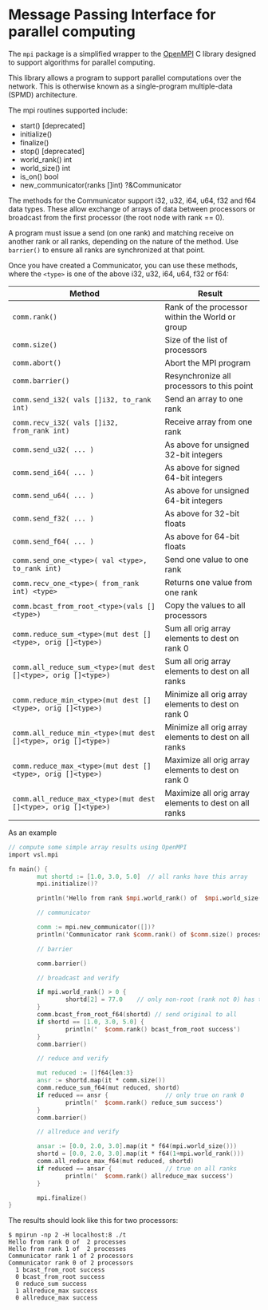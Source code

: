 # Message Passing Interface for parallel computing

The `mpi` package is a simplified wrapper to the [OpenMPI](https://www.open-mpi.org) C library designed
to support algorithms for parallel computing.

This library allows a program to support parallel computations over the network.
This is otherwise known as a single-program multiple-data (SPMD) architecture.

The mpi routines supported include:

- start() [deprecated] 
- initialize()
- finalize()
- stop() [deprecated]
- world_rank() int
- world_size() int
- is_on() bool
- new_communicator(ranks []int) ?&Communicator

The methods for the Communicator support i32, u32, i64, u64, f32 and f64
data types.  These allow exchange of arrays of data between processors
or broadcast from the first processor (the root node with rank == 0).

A program must issue a send (on one rank) and matching receive on another
rank or all ranks, depending on the nature of the method.  Use `barrier()`
to ensure all ranks are synchronized at that point.

Once you have created a Communicator, you can use these methods,
where the `<type>` is one of the above i32, u32, i64, u64, f32 or f64:

| Method | Result |
|--------|--------|
| `comm.rank()` | Rank of the processor within the World or group |
| `comm.size()` | Size of the list of processors |
| `comm.abort()` | Abort the MPI program |
| `comm.barrier()` | Resynchronize all processors to this point |
| `comm.send_i32( vals []i32, to_rank int)` | Send an array to one rank |
| `comm.recv_i32( vals []i32, from_rank int)` | Receive array from one rank |
| `comm.send_u32( ... )` | As above for unsigned 32-bit integers |
| `comm.send_i64( ... )` | As above for signed 64-bit integers |
| `comm.send_u64( ... )` | As above for unsigned 64-bit integers |
| `comm.send_f32( ... )` | As above for 32-bit floats |
| `comm.send_f64( ... )` | As above for 64-bit floats |
| `comm.send_one_<type>( val <type>, to_rank int)` | Send one value to one rank |
| `comm.recv_one_<type>( from_rank int) <type>` | Returns one value from one rank |
| `comm.bcast_from_root_<type>(vals []<type>)` | Copy the values to all processors |
| `comm.reduce_sum_<type>(mut dest []<type>, orig []<type>)` | Sum all orig array elements to dest on rank 0 |
| `comm.all_reduce_sum_<type>(mut dest []<type>, orig []<type>)` | Sum all orig array elements to dest on all ranks |
| `comm.reduce_min_<type>(mut dest []<type>, orig []<type>)` | Minimize all orig array elements to dest on rank 0 |
| `comm.all_reduce_min_<type>(mut dest []<type>, orig []<type>)` | Minimize all orig array elements to dest on all ranks |
| `comm.reduce_max_<type>(mut dest []<type>, orig []<type>)` | Maximize all orig array elements to dest on rank 0 |
| `comm.all_reduce_max_<type>(mut dest []<type>, orig []<type>)` | Maximize all orig array elements to dest on all ranks |


As an example

```v
// compute some simple array results using OpenMPI
import vsl.mpi

fn main() {
        mut shortd := [1.0, 3.0, 5.0]  // all ranks have this array
        mpi.initialize()?

        println('Hello from rank $mpi.world_rank() of  $mpi.world_size() processes')

        // communicator

        comm := mpi.new_communicator([])?
        println('Communicator rank $comm.rank() of $comm.size() processors ')

        // barrier

        comm.barrier()

        // broadcast and verify

        if mpi.world_rank() > 0 {
                shortd[2] = 77.0    // only non-root (rank not 0) has this value
        }
        comm.bcast_from_root_f64(shortd) // send original to all
        if shortd == [1.0, 3.0, 5.0] {
                println('  $comm.rank() bcast_from_root success')
        }
        comm.barrier()

        // reduce and verify

        mut reduced := []f64{len:3}
        ansr := shortd.map(it * comm.size())
        comm.reduce_sum_f64(mut reduced, shortd)
        if reduced == ansr {  				// only true on rank 0
                println('  $comm.rank() reduce_sum success')
        }
        comm.barrier()

        // allreduce and verify

        ansar := [0.0, 2.0, 3.0].map(it * f64(mpi.world_size()))
        shortd = [0.0, 2.0, 3.0].map(it * f64(1+mpi.world_rank()))
        comm.all_reduce_max_f64(mut reduced, shortd)
        if reduced == ansar {				// true on all ranks
                println('  $comm.rank() allreduce_max success')
        }

        mpi.finalize()
}

```


The results should look like this for two processors:

```
$ mpirun -np 2 -H localhost:8 ./t
Hello from rank 0 of  2 processes
Hello from rank 1 of  2 processes
Communicator rank 1 of 2 processors
Communicator rank 0 of 2 processors
  1 bcast_from_root success
  0 bcast_from_root success
  0 reduce_sum success
  1 allreduce_max success
  0 allreduce_max success
```
